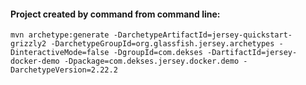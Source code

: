 #### Project created by command from command line:

```text
mvn archetype:generate -DarchetypeArtifactId=jersey-quickstart-grizzly2 -DarchetypeGroupId=org.glassfish.jersey.archetypes -DinteractiveMode=false -DgroupId=com.dekses -DartifactId=jersey-docker-demo -Dpackage=com.dekses.jersey.docker.demo -DarchetypeVersion=2.22.2
```
